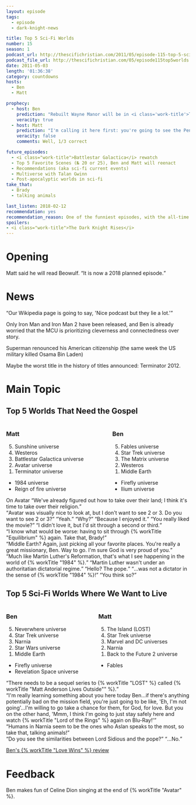 ```yaml
---
layout: episode
tags:
  - episode
  - dark-knight-news 

title: Top 5 Sci-Fi Worlds
number: 15
season: 1
podcast_url: http://thescifichristian.com/2011/05/episode-115-top-5-sci-fi-worlds/
podcast_file_url: http://thescifichristian.com/05/episode115top5worlds.mp3
date: 2011-05-03
length: '01:36:38'
category: countdowns
hosts:
  - Ben
  - Matt

prophecy:
  - host: Ben
    prediction: "Rebuilt Wayne Manor will be in <i class='work-title'>The Dark Knight Rises</i>"
    veracity: true
  - host: Matt
    prediction: "I'm calling it here first: you're going to see the Penguin! You're going to see the Riddler! You're going to see the Scarecrow!"
    veracity: false
    comments: Well, 1/3 correct

future_episodes: 
  - <i class="work-title">Battlestar Galactica</i> rewatch
  - Top 5 Favorite Scenes (№ 20 or 25), Ben and Matt will reenact 
  - Recommendations (aka sci-fi current events) 
  - Multiverse with Talan Gwinn
  - Post-apocalyptic worlds in sci-fi  
take_that:
  - Brady
  - talking animals

last_listen: 2018-02-12
recommendation: yes
recommendation_reason: One of the funniest episodes, with the all-time great moment of Ben singing the Avatar closing credits song.
spoilers:
- <i class="work-title">The Dark Knight Rises</i>
---
```

# Opening
Matt said he will read Beowulf. <q class="archivist inline">It is now a 2018 planned episode.</q>



# News
<div class="quote">
  <q class="matt">Our Wikipedia page is going to say, 'Nice podcast but they lie a lot.'</q>
</div>

Only Iron Man and Iron Man 2 have been released, and Ben is already worried that the MCU is prioritizing cleverness and connectedness over story. 

Superman renounced his American citizenship (the same week the US military killed Osama Bin Laden)

Maybe the worst title in the history of titles announced: Terminator 2012.



# Main Topic
<div class="top-five">
  <h2 class="has-text-centered">Top 5 Worlds That Need the Gospel</h2>
  <div class="columns">
    <div class="column matt">
      <h3>Matt</h3>
      <ol reversed>
        <li>Sunshine universe
        <li>Westeros
        <li>Battlestar Galactica universe
        <li>Avatar universe
        <li>Terminator universe
      </ol>
      <ul class="runner-ups">
        <li>1984 universe
        <li>Reign of fire universe
      </ul>
    </div>
    <div class="column ben">
      <h3>Ben</h3>
      <ol reversed>
        <li>Fables universe
        <li>Star Trek universe
        <li>The Matrix universe
        <li>Westeros
        <li>Middle Earth
      </ol>
      <ul class="runner-ups">
        <li>Firefly universe
        <li>Ilium universe
      </ul>
    </div>
  </div>
</div>

<div class="quote">
  <span class="quote-context is-size-6">On Avatar</span>
  <q class="matt">We've already figured out how to take over their land; I think it's time to take over their religion.</q>
</div>

<div class="quote">
  <q class="matt">Avatar was visually nice to look at, but I don't want to see 2 or 3. Do you want to see 2 or 3?</q>
  <q class="ben">Yeah.</q>
  <q class="matt">Why?</q>
  <q class="ben">Because I enjoyed it.</q>
  <q class="matt">You really liked the movie?</q>
  <q class="ben">I didn't love it, but I'd sit through a second or third.</q>
</div>

<div class="quote">
  <q class="ben">I know what would be worse: having to sit through {% workTitle "Equilibrium" %} again. Take that, Brady!</q>
</div>

<div class="quote">
  <q class="matt">Middle Earth? Again, just picking all your favorite places. You're really a great missionary, Ben. Way to go. I'm sure God is very proud of you.</q>
</div>

<div class="quote">
  <q class="matt">Much like Martin Luther's Reformation, that's what I see happening in the world of {% workTitle "1984" %}.</q>
  <q class="ben">Martin Luther wasn't under an authoritatian dictatorial regime.</q>
  <q class="matt">Hello? The pope.</q>
  <q class="ben">...was not a dictator in the sense of {% workTitle "1984" %}!</q>
  <q class="matt">You think so?</q>
</div>

<div class="top-five">
  <h2 class="has-text-centered">Top 5 Sci-Fi Worlds Where We Want to Live</h2>
  <div class="columns">
    <div class="column ben">
      <h3>Ben</h3>
      <ol reversed>
        <li>Neverwhere universe
        <li>Star Trek universe
        <li>Narnia
        <li>Star Wars universe
        <li>Middle Earth
      </ol>
      <ul class="runner-ups">
        <li>Firefly universe
        <li>Revelation Space universe
      </ul>
    </div>
    <div class="column matt">
      <h3>Matt</h3>
      <ol reversed>
        <li>The Island (LOST)
        <li>Star Trek universe
        <li>Marvel and DC universes
        <li>Narnia
        <li>Back to the Future 2 universe
      </ol>
      <ul class="runner-ups">
        <li>Fables
      </ul>
    </div>
  </div>
</div>

<div class="quote">
  <q class="ben">There needs to be a sequel series to {% workTitle "LOST" %} called {% workTitle "Matt Anderson Lives Outside"" %}.</q>
</div>

<div class="quote">
  <q class="matt">I'm really learning something about you here today Ben...if there's anything potentially bad on the mission field, you're just going to be like, 'Eh, I'm not going'...I'm willing to go take a chance for them, for God, for love. But you on the other hand, 'Mmm, I think I'm going to just stay safely here and watch {% workTitle "Lord of the Rings" %} again on Blu-Ray!'</q>
</div>

<div class="quote">
  <q class="ben">Humans in Narnia seem to be the ones who Aslan speaks to the most, so take that, talking animals!</q>
</div>

<div class="quote">
  <q class="matt">Do you see the similarities between Lord Sidious and the pope?</q>
  <q class="ben">...No.</q>
</div>

<a href="https://www.goodreads.com/review/show/156612712">Ben's {% workTitle "Love Wins" %} review</a>



# Feedback
Ben makes fun of Celine Dion singing at the end of {% workTitle "Avatar" %}.
